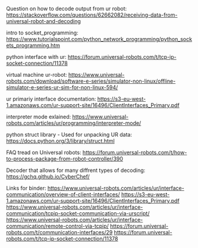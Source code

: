 Question on how to decode output from ur robot:
https://stackoverflow.com/questions/62662082/receiving-data-from-universal-robot-and-decoding

intro to socket_programming:
https://www.tutorialspoint.com/python_network_programming/python_sockets_programming.htm

python interface with ur:
https://forum.universal-robots.com/t/tcp-ip-socket-connection/11378

virtual machine ur-robot:
https://www.universal-robots.com/download/software-e-series/simulator-non-linux/offline-simulator-e-series-ur-sim-for-non-linux-594/

ur primariy interface documentation:
https://s3-eu-west-1.amazonaws.com/ur-support-site/16496/ClientInterfaces_Primary.pdf

interpreter mode exlained:
https://www.universal-robots.com/articles/ur/programming/interpreter-mode/

python struct library - Used for unpacking UR data:
https://docs.python.org/3/library/struct.html 

FAQ tread on Universal robots:
https://forum.universal-robots.com/t/how-to-process-package-from-robot-controller/390 

Decoder that allows for many diffrent types of decoding:
https://gchq.github.io/CyberChef/

Links for binder:
https://www.universal-robots.com/articles/ur/interface-communication/overview-of-client-interfaces/
https://s3-eu-west-1.amazonaws.com/ur-support-site/16496/ClientInterfaces_Primary.pdf
https://www.universal-robots.com/articles/ur/interface-communication/tcpip-socket-communication-via-urscript/
https://www.universal-robots.com/articles/ur/interface-communication/remote-control-via-tcpip/
https://forum.universal-robots.com/t/communication-interfaces/29
https://forum.universal-robots.com/t/tcp-ip-socket-connection/11378